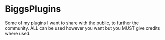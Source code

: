 # BiggsPlugins
Some of my plugins I want to share with the public, to further the community. ALL can be used however you want but you MUST give credits where used.
